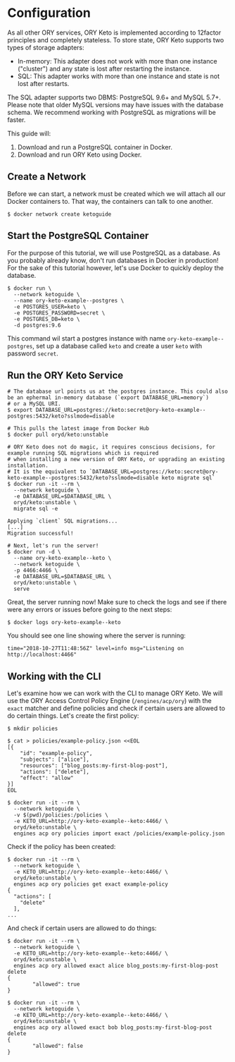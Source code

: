 # Configuration

As all other ORY services, ORY Keto is implemented according to 12factor principles and completely stateless. To store
state, ORY Keto supports two types of storage adapters:

- In-memory: This adapter does not work with more than one instance ("cluster") and any state is lost after restarting the instance.
- SQL: This adapter works with more than one instance and state is not lost after restarts.

The SQL adapter supports two DBMS: PostgreSQL 9.6+ and MySQL 5.7+. Please note that
older MySQL versions may have issues with the database schema. We recommend working with PostgreSQL as migrations will be
faster.

This guide will:

1. Download and run a PostgreSQL container in Docker.
2. Download and run ORY Keto using Docker.

## Create a Network

Before we can start, a network must be created which we will attach all our Docker containers to. That way, the containers
can talk to one another.

```
$ docker network create ketoguide
```

## Start the PostgreSQL Container

For the purpose of this tutorial, we will use PostgreSQL as a database. As you probably already know, don't run databases in Docker in production!
For the sake of this tutorial however, let's use Docker to quickly deploy the database.

```
$ docker run \
  --network ketoguide \
  --name ory-keto-example--postgres \
  -e POSTGRES_USER=keto \
  -e POSTGRES_PASSWORD=secret \
  -e POSTGRES_DB=keto \
  -d postgres:9.6
```

This command wil start a postgres instance with name `ory-keto-example--postgres`, set up a database called `keto`
and create a user `keto` with password `secret`.

## Run the ORY Keto Service

```
# The database url points us at the postgres instance. This could also be an ephermal in-memory database (`export DATABASE_URL=memory`)
# or a MySQL URI.
$ export DATABASE_URL=postgres://keto:secret@ory-keto-example--postgres:5432/keto?sslmode=disable

# This pulls the latest image from Docker Hub
$ docker pull oryd/keto:unstable

# ORY Keto does not do magic, it requires conscious decisions, for example running SQL migrations which is required
# when installing a new version of ORY Keto, or upgrading an existing installation.
# It is the equivalent to `DATABASE_URL=postgres://keto:secret@ory-keto-example--postgres:5432/keto?sslmode=disable keto migrate sql`
$ docker run -it --rm \
  --network ketoguide \
  -e DATABASE_URL=$DATABASE_URL \
  oryd/keto:unstable \
  migrate sql -e

Applying `client` SQL migrations...
[...]
Migration successful!

# Next, let's run the server!
$ docker run -d \
  --name ory-keto-example--keto \
  --network ketoguide \
  -p 4466:4466 \
  -e DATABASE_URL=$DATABASE_URL \
  oryd/keto:unstable \
  serve
```

Great, the server running now! Make sure to check the logs and see if there were
any errors or issues before going to the next steps:

```
$ docker logs ory-keto-example--keto
```

You should see one line showing where the server is running:

```
time="2018-10-27T11:48:56Z" level=info msg="Listening on http://localhost:4466"
```

## Working with the CLI

Let's examine how we can work with the CLI to manage ORY Keto. We will use the ORY Access Control Policy Engine (`/engines/acp/ory`)
with the `exact` matcher and define policies and check if certain users are allowed to do certain things. Let's create
the first policy:

```
$ mkdir policies

$ cat > policies/example-policy.json <<EOL
[{
    "id": "example-policy",
    "subjects": ["alice"],
    "resources": ["blog_posts:my-first-blog-post"],
    "actions": ["delete"],
    "effect": "allow"
}]
EOL

$ docker run -it --rm \
  --network ketoguide \
  -v $(pwd)/policies:/policies \
  -e KETO_URL=http://ory-keto-example--keto:4466/ \
  oryd/keto:unstable \
  engines acp ory policies import exact /policies/example-policy.json
```

Check if the policy has been created:

```
$ docker run -it --rm \
  --network ketoguide \
  -e KETO_URL=http://ory-keto-example--keto:4466/ \
  oryd/keto:unstable \
  engines acp ory policies get exact example-policy
{
  "actions": [
    "delete"
  ],
...
```

And check if certain users are allowed to do things:

```
$ docker run -it --rm \
  --network ketoguide \
  -e KETO_URL=http://ory-keto-example--keto:4466/ \
  oryd/keto:unstable \
  engines acp ory allowed exact alice blog_posts:my-first-blog-post delete
{
        "allowed": true
}

$ docker run -it --rm \
  --network ketoguide \
  -e KETO_URL=http://ory-keto-example--keto:4466/ \
  oryd/keto:unstable \
  engines acp ory allowed exact bob blog_posts:my-first-blog-post delete
{
        "allowed": false
}
```
